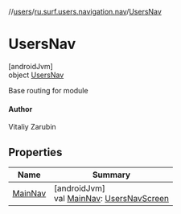//[users](../../../index.md)/[ru.surf.users.navigation.nav](../index.md)/[UsersNav](index.md)

# UsersNav

[androidJvm]\
object [UsersNav](index.md)

Base routing for module

#### Author

Vitaliy Zarubin

## Properties

| Name | Summary |
|---|---|
| [MainNav](-main-nav.md) | [androidJvm]<br>val [MainNav](-main-nav.md): [UsersNavScreen](../../ru.surf.users.navigation.nav.impl/-users-nav-screen/index.md) |
